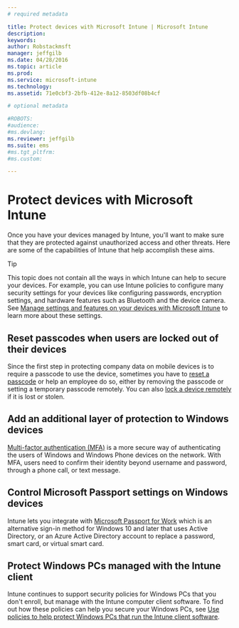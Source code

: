 ```yaml
---
# required metadata

title: Protect devices with Microsoft Intune | Microsoft Intune
description:
keywords:
author: Robstackmsft
manager: jeffgilb
ms.date: 04/28/2016
ms.topic: article
ms.prod:
ms.service: microsoft-intune
ms.technology:
ms.assetid: 71e0cbf3-2bfb-412e-8a12-8503df08b4cf

# optional metadata

#ROBOTS:
#audience:
#ms.devlang:
ms.reviewer: jeffgilb
ms.suite: ems
#ms.tgt_pltfrm:
#ms.custom:

---
```


# Protect devices with Microsoft Intune
Once you have your devices managed by Intune, you'll want to make sure that they are protected against unauthorized access and other threats. Here are some of the capabilities of Intune that help accomplish these aims.

> [!TIP]
> This topic does not contain all the ways in which Intune can help to secure your devices. For example, you can use Intune policies to configure many security settings for your devices like configuring passwords, encryption settings, and hardware features such as Bluetooth and the device camera. See [Manage settings and features on your devices with Microsoft Intune](manage-settings-and-features-on-your-devices-with-microsoft-intune-policies.md) to learn more about these settings.

## Reset passcodes when users are locked out of their devices
Since the first step in protecting company data on mobile devices is to require a passcode to use the device, sometimes you have to [reset a passcode](use-remote-lock-and-passcode-reset-in-microsoft-intune.md) or help an employee do so, either by removing the passcode or setting a temporary passcode remotely. You can also [lock a device remotely](use-remote-lock-or-passcode-reset-in-microsoft-intune.md) if it is lost or stolen.

## Add an additional layer of protection to Windows devices
[Multi-factor authentication (MFA)](protect-windows-devices-with-multi-factor-authentication.md) is a more secure way of authenticating the users of Windows and Windows Phone devices on the network.  With MFA, users need to confirm their identity beyond username and password, through a phone call, or text message.

## Control Microsoft Passport settings on Windows devices
Intune lets you integrate with [Microsoft Passport for Work](control-microsoft-passport-settings-on-devices-with-microsoft-intune.md) which is an alternative sign-in method for Windows 10 and later that uses Active Directory, or an Azure Active Directory account to replace a password, smart card, or virtual smart card.

## Protect Windows PCs managed with the Intune client
Intune continues to support security policies for Windows PCs that you don't enroll, but manage with the Intune computer client software. To find out how these policies can help you secure your Windows PCs, see [Use policies to help protect Windows PCs that run the Intune client software](policies-to-protect-windows-pcs-in-microsoft-intune.md).
